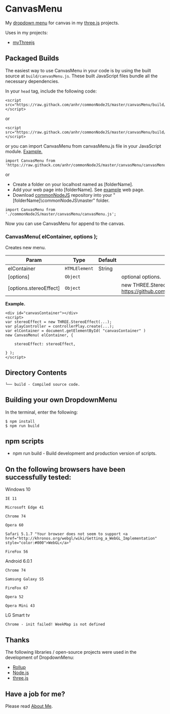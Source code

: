 # CanvasMenu
My [dropdown menu](https://github.com/anhr/commonNodeJS/tree/master/DropdownMenu) for canvas in my [three.js](https://threejs.org/) projects.

Uses in my projects:
 * [myThreejs](https://github.com/anhr/myThreejs)

## Packaged Builds
The easiest way to use CanvasMenu in your code is by using the built source at `build/canvasMenu.js`. These built JavaScript files bundle all the necessary dependencies.

In your `head` tag, include the following code:
```
<script src="https://raw.githack.com/anhr/commonNodeJS/master/canvasMenu/build/canvasMenu.js"></script>
```
or
```
<script src="https://raw.githack.com/anhr/commonNodeJS/master/canvasMenu/build/canvasMenu.min.js"></script>
```
or you can import CanvasMenu from canvasMenu.js file in your JavaScript module. [Example.](https://raw.githack.com/anhr/myThreejs/master/Examples/html/)
```
import CanvasMenu from 'https://raw.githack.com/anhr/commonNodeJS/master/canvasMenu/canvasMenu.js';
```
or
* Create a folder on your localhost named as [folderName].
* Add your web page into [folderName]. See [example](https://raw.githack.com/anhr/commonNodeJS/master/player/Examples/index.html) web page.
* Download [commonNodeJS](https://github.com/anhr/commonNodeJS) repository into your "[folderName]\commonNodeJS\master" folder.
```
import CanvasMenu from './commonNodeJS/master/canvasMenu/canvasMenu.js';
```

Now you can use CanvasMenu for append to the canvas.

### CanvasMenu( elContainer, options );

Creates new menu.

| Param | Type | Default | Description |
| --- | --- | --- | --- |
| elContainer | <code>HTMLElement|String</code> |  | if the HTMLElement is a container element for canvas. If the String is id of a container element for canvas. |
| [options] | <code>Object</code> |  | optional options. |
| [options.stereoEffect] | <code>Object</code> |  | new THREE.StereoEffect(...) https://github.com/anhr/three.js/blob/dev/examples/js/effects/StereoEffect.js |

**Example.**  
```
<div id="canvasContainer"></div>
<script>
var stereoEffect = new THREE.StereoEffect(...);
var playController = controllerPlay.create(...);
var elContainer = document.getElementById( "canvasContainer" )
new CanvasMenu( elContainer, {

	stereoEffect: stereoEffect,

} );
</script>
```

## Directory Contents

```
└── build - Compiled source code.
```

## Building your own DropdownMenu

In the terminal, enter the following:

```
$ npm install
$ npm run build
```

## npm scripts

- npm run build - Build development and production version of scripts.


## On the following browsers have been successfully tested:

Windows 10

	IE 11

	Microsoft Edge 41

	Chrome 74

	Opera 60

	Safari 5.1.7 "Your browser does not seem to support <a href="http://khronos.org/webgl/wiki/Getting_a_WebGL_Implementation" style="color:#000">WebGL</a>"

	FireFox 56

Android 6.0.1

	Chrome 74 

	Samsung Galaxy S5

	FireFox 67

	Opera 52

	Opera Mini 43

LG Smart tv

	Chrome - init failed! WeekMap is not defined


## Thanks
The following libraries / open-source projects were used in the development of DropdownMenu:
 * [Rollup](https://rollupjs.org)
 * [Node.js](http://nodejs.org/)
 * [three.js](https://threejs.org/)

 ## Have a job for me?
Please read [About Me](https://anhr.github.io/AboutMe/).
